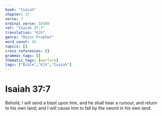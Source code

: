 ```yaml
---
book: "Isaiah"
chapter: 37
verse: 7
ordinal_verse: 18360
ref: "Isaiah 37:7"
translation: "KJV"
genre: "Major Prophet"
word_count: 34
topics: []
cross_references: []
grammar_tags: []
thematic_tags: [warfare]
tags: ["Bible","KJV","Isaiah"]
---
```


# Isaiah 37:7

Behold, I will send a blast upon him, and he shall hear a rumour, and return to his own land; and I will cause him to fall by the sword in his own land.

